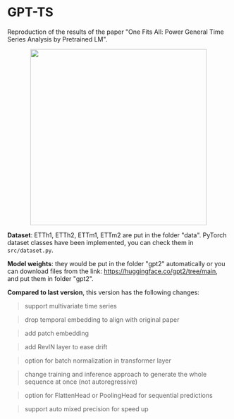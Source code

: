 # GPT-TS
Reproduction of the results of the paper "One Fits All: Power General Time Series Analysis by Pretrained LM".


<div align=center> <image src="./assets/struct.png" width="400px"> </div>


**Dataset**: ETTh1, ETTh2, ETTm1, ETTm2 are put in the folder "data". PyTorch dataset classes have been implemented, you can check them in `src/dataset.py`.

**Model weights**: they would be put in the folder "gpt2" automatically or you can download files from the link: https://huggingface.co/gpt2/tree/main, and put them in folder "gpt2".


**Compared to last version**, this version has the following changes:

> support multivariate time series

> drop temporal embedding to align with original paper

> add patch embedding

> add RevIN layer to ease drift

> option for batch normalization in transformer layer

> change training and inference approach to generate the whole sequence at once (not autoregressive)

> option for FlattenHead or PoolingHead for sequential predictions

> support auto mixed precision for speed up